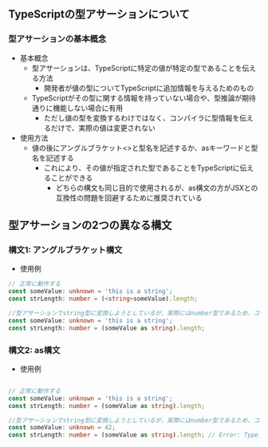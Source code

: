 ## TypeScriptの型アサーションについて

### 型アサーションの基本概念
- 基本概念
  - 型アサーションは、TypeScriptに特定の値が特定の型であることを伝える方法
    - 開発者が値の型についてTypeScriptに追加情報を与えるためのもの
  - TypeScriptがその型に関する情報を持っていない場合や、型推論が期待通りに機能しない場合に有用
    - ただし値の型を変換するわけではなく、コンパイラに型情報を伝えるだけで、実際の値は変更されない
- 使用方法
  - 値の後にアングルブラケット<>と型名を記述するか、asキーワードと型名を記述する
    - これにより、その値が指定された型であることをTypeScriptに伝えることができる
      - どちらの構文も同じ目的で使用されるが、as構文の方がJSXとの互換性の問題を回避するために推奨されている

## 型アサーションの2つの異なる構文
### 構文1: アングルブラケット構文
- 使用例
```typescript
// 正常に動作する
const someValue: unknown = 'this is a string';
const strLength: number = (<string>someValue).length;
```
```typescript
//型アサーションでstring型に変換しようとしているが、実際にはnumber型であるため、コンパイル時にエラーが発生
const someValue: unknown = 'this is a string';
const strLength: number = (someValue as string).length;
```
### 構文2: as構文
- 使用例
```typescript

// 正常に動作する
const someValue: unknown = 'this is a string';
const strLength: number = (someValue as string).length;
```
```typescript
//型アサーションでstring型に変換しようとしているが、実際にはnumber型であるため、コンパイル時にエラーが発生
const someValue: unknown = 42;
const strLength: number = (someValue as string).length; // Error: Type 'number' is not assignable to type 'string'.
```
